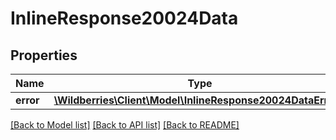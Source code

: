 # InlineResponse20024Data

## Properties
Name | Type | Description | Notes
------------ | ------------- | ------------- | -------------
**error** | [**\Wildberries\Client\Model\InlineResponse20024DataError[]**](InlineResponse20024DataError.md) |  | [optional] 

[[Back to Model list]](../../README.md#documentation-for-models) [[Back to API list]](../../README.md#documentation-for-api-endpoints) [[Back to README]](../../README.md)

